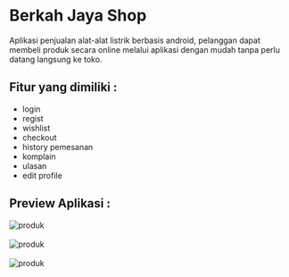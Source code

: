 # Berkah Jaya Shop
Aplikasi penjualan alat-alat listrik berbasis android, pelanggan dapat membeli produk secara online melalui aplikasi dengan mudah tanpa perlu datang langsung ke toko.
## Fitur yang dimiliki :
- login
- regist
- wishlist
- checkout
- history pemesanan
- komplain
- ulasan
- edit profile
## Preview Aplikasi :
![produk](https://drive.google.com/uc?export=view&id=1QCF5hO57AY4PYbe6C-bmBi808BRL0E7R)<br><br>
![produk](https://drive.google.com/uc?export=view&id=11hfckwZgKW2MrL6GzKWgUi8kKL68qBpM)<br><br>
![produk](https://drive.google.com/uc?export=view&id=1adcAD-54lEVVVLRkG7CL3AVQGKgV_YME)
